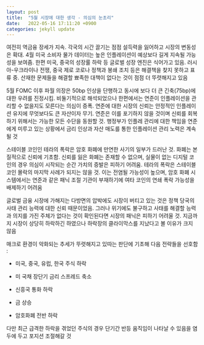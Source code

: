 ```yaml
---
layout: post
title:  "5월 시장에 대한 생각 - 의심의 눈초리"
date:   2022-05-16 17:11:20 +0900
categories: jekyll update
---
```

여전히 역금융 장세가 지속. 각국의 시간 끌기는 점점 설득력을 잃어하고 시장의 변동성은 확대. 4월 미국 소비자 물가 데이터는 높은 인플레이션이 예상보다 길게 지속될 가능성을 보여줌. 한편 미국, 중국의 성장률 하락 등 글로벌 성장 엔진은 식어가고 있음. 러시아-우크라이나 전쟁, 중국 제로 코로나 정책과 봉쇄 조치 등은 해결책을 찾지 못하고 표류 중. 산재한 문제들을 해결할 뾰족한 대책이 없다는 것이 점점 더 뚜렷해지고 있음

5월 FOMC 이후 파월 의장은 50bp 인상을 단행하고 동시에 보다 더 큰 긴축(75bp)에 대한 우려를 진정시킴. 비둘기적으로 해석되었으나 한편에서는 연준이 인플레이션을 관리할 수 없을지도 모른다는 의심이 증폭. 연준에 대한 시장의 신뢰는 안정적인 인플레이션 유지에 무엇보다도 큰 자산이자 무기. 연준은 이를 포기하지 않을 것이며 신뢰를 회복하기 위해서는 가능한 모든 수단을 동원할 것. 행정부가 인플레 관리에 대한 책임을 연준에게 미루고 있는 상황에서 금리 인상과 자산 매도를 통한 인플레이션 관리 노력은 계속될 것

스테이블 코인인 테라의 폭락은 암호 화폐에 만연한 사기의 일부가 드러난 것. 화폐는 본질적으로 신뢰에 기초함. 신뢰를 잃은 화폐는 존재할 수 없으며, 실물이 없는 디지털 코인의 경우 의심이 시작되는 순간 가치의 증발은 피하기 어려움. 테라의 폭락은 스테이블 코인 몰락의 마지막 사례가 되지는 않을 것. 이는 전염될 가능성이 높으며, 암호 화폐 시스템에서는 연준과 같은 패닉 조절 기관이 부재하기에 여타 코인의 연쇄 폭락 가능성을 배제하기 어려움

글로벌 금융 시장에 가해지는 다방면의 압박에도 시장이 버티고 있는 것은 정책 당국의 사태 관리 능력에 대한 신뢰 때문이었음. 그러나 위기에도 불구하고 사태를 해결할 능력과 의지를 가진 주체가 없다는 것이 확인된다면 시장의 패닉은 피하기 어려울 것. 지금까지 시장이 상당히 하락하긴 하였으나 하락장의 클라이막스를 지났다고 볼 이유가 크지 않음

매크로 환경이 악화되는 추세가 뚜렷해지고 있따는 판단에 기초해 다음 전략들을 선호함 :

- 미국, 중국, 유럽, 한국 주식 하락

- 미 국채 장단기 금리 스프레드 축소

- 신흥국 통화 하락

- 금 상승

- 암호화폐 전반 하락

다만 최근 급격한 하락을 겪었던 주식의 경우 단기간 반등 움직임이 나타날 수 있음을 염두에 두고 포지션 조절해갈 것